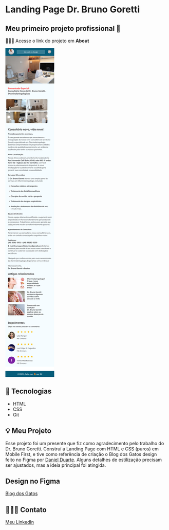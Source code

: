# Landing Page Dr. Bruno Goretti

## Meu primeiro projeto profissional 🚀

👩🏽‍💻 Acesse o link do projeto em **About**

![preview](./assets/preview2.png)

## 🔰 Tecnologias

- HTML
- CSS
- Git

## 💡 Meu Projeto

Esse projeto foi um presente que fiz como agradecimento pelo trabalho do Dr. Bruno Goretti. Construí a Landing Page com HTML e CSS (puros) em Mobile First, e tive como referência de criação o Blog dos Gatos design feito no Figma por [Daniel Duarte](https://www.instagram.com/odaniel2d/). Alguns detalhes de estilização precisam ser ajustados, mas a ideia principal foi atingida.

## Design no Figma
[Blog dos Gatos](https://www.figma.com/file/8XJT5AflfdjdeqIy82ArpX/Blog-de-Gatos-%E2%80%A2-Desafio-Explorer-(Community)?type=design&node-id=101-91&mode=design&t=FtDiQn41mnpNFCw6-0)

## 🤸🏽‍♂️ Contato

[Meu LinkedIn](https://www.linkedin.com/in/gkos22/)